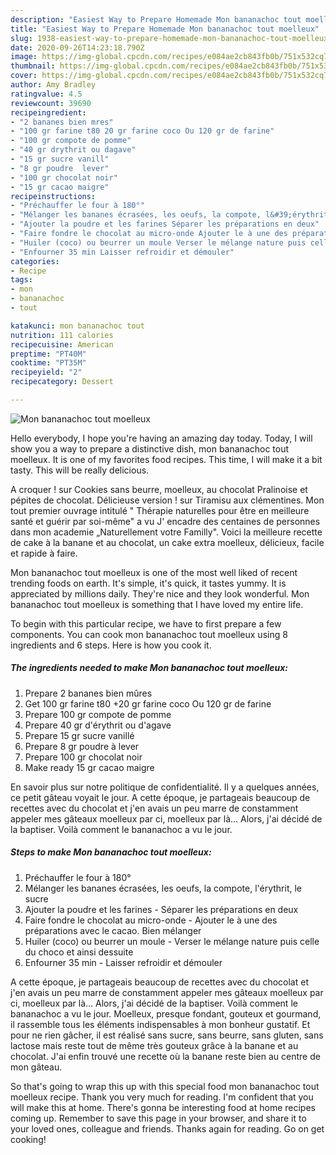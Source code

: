 ```yaml
---
description: "Easiest Way to Prepare Homemade Mon bananachoc tout moelleux"
title: "Easiest Way to Prepare Homemade Mon bananachoc tout moelleux"
slug: 1938-easiest-way-to-prepare-homemade-mon-bananachoc-tout-moelleux
date: 2020-09-26T14:23:18.790Z
image: https://img-global.cpcdn.com/recipes/e084ae2cb843fb0b/751x532cq70/mon-bananachoc-tout-moelleux-photo-principale-de-la-recette.jpg
thumbnail: https://img-global.cpcdn.com/recipes/e084ae2cb843fb0b/751x532cq70/mon-bananachoc-tout-moelleux-photo-principale-de-la-recette.jpg
cover: https://img-global.cpcdn.com/recipes/e084ae2cb843fb0b/751x532cq70/mon-bananachoc-tout-moelleux-photo-principale-de-la-recette.jpg
author: Amy Bradley
ratingvalue: 4.5
reviewcount: 39690
recipeingredient:
- "2 bananes bien mres"
- "100 gr farine t80 20 gr farine coco Ou 120 gr de farine"
- "100 gr compote de pomme"
- "40 gr drythrit ou dagave"
- "15 gr sucre vanill"
- "8 gr poudre  lever"
- "100 gr chocolat noir"
- "15 gr cacao maigre"
recipeinstructions:
- "Préchauffer le four à 180°"
- "Mélanger les bananes écrasées, les oeufs, la compote, l&#39;érythrit, le sucre"
- "Ajouter la poudre et les farines Séparer les préparations en deux"
- "Faire fondre le chocolat au micro-onde Ajouter le à une des préparations avec le cacao. Bien mélanger"
- "Huiler (coco) ou beurrer un moule Verser le mélange nature puis celle du choco et ainsi dessuite"
- "Enfourner 35 min Laisser refroidir et démouler"
categories:
- Recipe
tags:
- mon
- bananachoc
- tout

katakunci: mon bananachoc tout 
nutrition: 111 calories
recipecuisine: American
preptime: "PT40M"
cooktime: "PT35M"
recipeyield: "2"
recipecategory: Dessert

---
```



![Mon bananachoc tout moelleux](https://img-global.cpcdn.com/recipes/e084ae2cb843fb0b/751x532cq70/mon-bananachoc-tout-moelleux-photo-principale-de-la-recette.jpg)

Hello everybody, I hope you're having an amazing day today. Today, I will show you a way to prepare a distinctive dish, mon bananachoc tout moelleux. It is one of my favorites food recipes. This time, I will make it a bit tasty. This will be really delicious.

A croquer ! sur Cookies sans beurre, moelleux, au chocolat Pralinoise et pépites de chocolat. Délicieuse version ! sur Tiramisu aux clémentines. Mon tout premier ouvrage intitulé &#34; Thérapie naturelles pour être en meilleure santé et guérir par soi-même&#34; a vu J&#39; encadre des centaines de personnes dans mon academie „Naturellement votre Familly&#34;. Voici la meilleure recette de cake à la banane et au chocolat, un cake extra moelleux, délicieux, facile et rapide à faire.

Mon bananachoc tout moelleux is one of the most well liked of recent trending foods on earth. It's simple, it's quick, it tastes yummy. It is appreciated by millions daily. They're nice and they look wonderful. Mon bananachoc tout moelleux is something that I have loved my entire life.


To begin with this particular recipe, we have to first prepare a few components. You can cook mon bananachoc tout moelleux using 8 ingredients and 6 steps. Here is how you cook it.

<!--inarticleads1-->

##### The ingredients needed to make Mon bananachoc tout moelleux:

1. Prepare 2 bananes bien mûres
1. Get 100 gr farine t80 +20 gr farine coco Ou 120 gr de farine
1. Prepare 100 gr compote de pomme
1. Prepare 40 gr d&#39;érythrit ou d&#39;agave
1. Prepare 15 gr sucre vanillé
1. Prepare 8 gr poudre à lever
1. Prepare 100 gr chocolat noir
1. Make ready 15 gr cacao maigre


En savoir plus sur notre politique de confidentialité. Il y a quelques années, ce petit gâteau voyait le jour. A cette époque, je partageais beaucoup de recettes avec du chocolat et j&#39;en avais un peu marre de constamment appeler mes gâteaux moelleux par ci, moelleux par là… Alors, j&#39;ai décidé de la baptiser. Voilà comment le bananachoc a vu le jour. 

<!--inarticleads2-->

##### Steps to make Mon bananachoc tout moelleux:

1. Préchauffer le four à 180°
1. Mélanger les bananes écrasées, les oeufs, la compote, l&#39;érythrit, le sucre
1. Ajouter la poudre et les farines - Séparer les préparations en deux
1. Faire fondre le chocolat au micro-onde - Ajouter le à une des préparations avec le cacao. Bien mélanger
1. Huiler (coco) ou beurrer un moule - Verser le mélange nature puis celle du choco et ainsi dessuite
1. Enfourner 35 min - Laisser refroidir et démouler


A cette époque, je partageais beaucoup de recettes avec du chocolat et j&#39;en avais un peu marre de constamment appeler mes gâteaux moelleux par ci, moelleux par là… Alors, j&#39;ai décidé de la baptiser. Voilà comment le bananachoc a vu le jour. Moelleux, presque fondant, gouteux et gourmand, il rassemble tous les éléments indispensables à mon bonheur gustatif. Et pour ne rien gâcher, il est réalisé sans sucre, sans beurre, sans gluten, sans lactose mais reste tout de même très gouteux grâce à la banane et au chocolat. J&#39;ai enfin trouvé une recette où la banane reste bien au centre de mon gâteau. 

So that's going to wrap this up with this special food mon bananachoc tout moelleux recipe. Thank you very much for reading. I'm confident that you will make this at home. There's gonna be interesting food at home recipes coming up. Remember to save this page in your browser, and share it to your loved ones, colleague and friends. Thanks again for reading. Go on get cooking!
